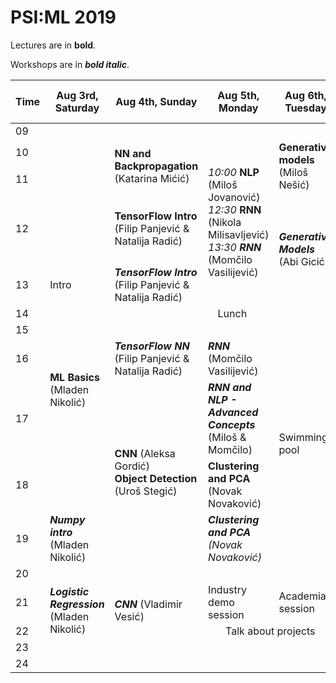 # PSI:ML 2019

Lectures are in **bold**.

Workshops are in **_bold italic_**.

<table>
  <thead>
    <tr>
      <th>Time</th>
      <th>Aug 3rd, Saturday</th>
      <th>Aug 4th, Sunday</th>
      <th>Aug 5th, Monday</th>
      <th>Aug 6th, Tuesday</th>
      <th>Aug 7th, Wednesday</th>
      <th>Aug 8th, Thursday</th>
      <th>Aug 9th, Friday</th>
      <th>Aug 10th, Saturday</th>
      <th>Aug 11th, Sunday</th>
      <th>Aug 12th, Monday</th>
      <th>Aug 13th, Tuesday</th>
    </tr>
  </thead>
  <tbody>
    <tr>
      <td>09</td>
      <td rowspan=4></td>
      <td colspan=10 align="center">Breakfast</td>
    </tr>
    <tr>
      <td>10</td>
      <td rowspan=2><b>NN and Backpropagation</b> (Katarina Mićić)</td>
      <td rowspan=4>
        <i>10:00</i> <b>NLP</b> (Miloš Jovanović)<br>
        <i>12:30</i> <b>RNN</b> (Nikola Milisavljević)<br>
        <i>13:30</i> <b><i>RNN</i></b> (Momčilo Vasilijević)<br>
      </td>
      <td rowspan=2><b>Generative models</b> (Miloš Nešić)</td>
      <td rowspan=4>
        <i>10:00</i> <b>Random Decision Forests</b> (Filip Panjević)<br>
        <i>11:20</i> <b>Boosting</b> (Predrag Tadić)<br>
        <i>12:40</i> <b>Gaussian Processes</b> (Nikola Popović)
      </td>
      <td rowspan=10>Hike</td>
      <td rowspan=4></td>
      <td rowspan=2><b>SLAM</b> (Filip Panjević)</td>
      <td rowspan=4></td>
      <td rowspan=4></td>
      <td>Departure</td>
    </tr>
    <tr>
      <td>11</td>
    </tr>
    <tr>
      <td>12</td>
      <td><b>TensorFlow Intro</b> (Filip Panjević & Natalija Radić)</td>
      <td rowspan=2><b><i>Generative Models</i></b> (Abi Gicić)</td>
      <td rowspan=2></td>
    </tr>
    <tr>
      <td>13</td>
      <td>Intro</td>
      <td><b><i>TensorFlow Intro</i></b> (Filip Panjević & Natalija Radić)</td>
    </tr>
    <tr>
      <td>14</td>
      <td colspan=5 align="center">Lunch</td>
      <td colspan=4 align="center">Lunch</td>
    </tr>
    <tr>
      <td>15</td>
      <td rowspan=3><b>ML Basics</b> (Mladen Nikolić)</td>
      <td colspan=2></td>
      <td rowspan=5>Swimming pool</td>
      <td></td>
      <td rowspan=3></td>
      <td rowspan=5></td>
      <td rowspan=5></td>
      <td rowspan=5>Project presentations</td>
    </tr>
    <tr>
      <td>16</td>
      <td><b><i>TensorFlow NN</i></b> (Filip Panjević & Natalija Radić)</td>
      <td><b><i>RNN</i></b> (Momčilo Vasilijević)</td>
      <td rowspan=2><b>Reinforcement Learning</b> (Miloš Jordanski)</td>
    </tr>
    <tr>
      <td>17</td>
      <td rowspan=3>
        <b>CNN</b> (Aleksa Gordić)<br>
        <b>Object Detection</b> (Uroš Stegić)
      </td>
      <td><b><i>RNN and NLP - Advanced Concepts</i></b> (Miloš & Momčilo)</td>
    </tr>
    <tr>
      <td>18</td>
      <td></td>
      <td><b>Clustering and PCA</b> (Novak Novaković)</td>
      <td><b><i>Reinforcement Learning</i></b> (Miloš Brzaković)</td>
      <td><b>Intelligent Systems</b> (Matthew Johnson)</td>
    </tr>
    <tr>
      <td>19</td>
      <td><b><i>Numpy intro</i></b> (Mladen Nikolić)</td>
      <td><b><i>Clustering and PCA</b> (Novak Novaković)</td>
    </tr>
    <tr>
      <td>20</td>
      <td colspan=9 align="center">Dinner</td>
      <td rowspan=4>BBQ</td>
    </tr>
    <tr>
      <td>21</td>
      <td rowspan=2><b><i>Logistic Regression</i></b> (Mladen Nikolić)</td>
      <td rowspan=2><b><i>CNN</i></b> (Vladimir Vesić)</td>
      <td>Industry demo session</td>
      <td>Academia session</td>
      <td>Projects kickoff</td>
      <td colspan=4 align="center">Project related scrum</td>      
    </tr>
    <tr>
      <td>22</td>
      <td colspan=2 align="center">Talk about projects</td>
    </tr>
    <tr>
      <td>23</td>
    </tr>
    <tr>
      <td>24</td>
    </tr>
  </tbody>
</table>
